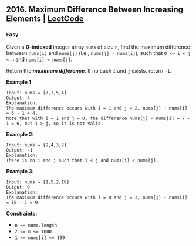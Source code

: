 ## 2016. Maximum Difference Between Increasing Elements | [LeetCode](https://leetcode.com/problems/maximum-difference-between-increasing-elements/)
### `Easy`

Given a **0-indexed** integer array `nums` of size `n`, find the maximum difference between `nums[i]` and `nums[j]` (i.e., `nums[j] - nums[i]`), such that `0 <= i < j < n` and `nums[i] < nums[j]`.

Return the ***maximum difference***. If no such `i` and `j` exists, return `-1`.

**Example 1:**
```
Input: nums = [7,1,5,4]
Output: 4
Explanation:
The maximum difference occurs with i = 1 and j = 2, nums[j] - nums[i] = 5 - 1 = 4.
Note that with i = 1 and j = 0, the difference nums[j] - nums[i] = 7 - 1 = 6, but i > j, so it is not valid.
```
**Example 2:**
```
Input: nums = [9,4,3,2]
Output: -1
Explanation:
There is no i and j such that i < j and nums[i] < nums[j].
```
**Example 3:**
```
Input: nums = [1,5,2,10]
Output: 9
Explanation:
The maximum difference occurs with i = 0 and j = 3, nums[j] - nums[i] = 10 - 1 = 9.
```

**Constraints:**

* `n == nums.length`
* `2 <= n <= 1000`
* `1 <= nums[i] <= 109`

